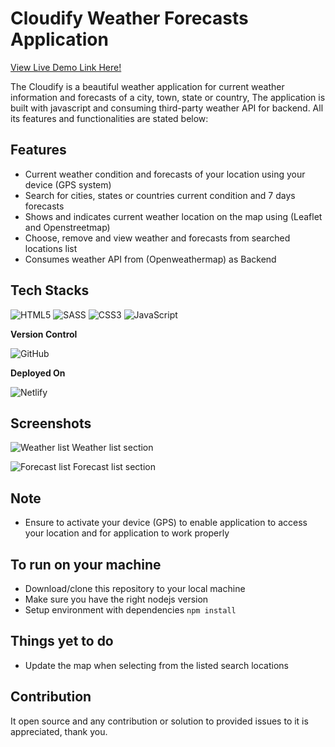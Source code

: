# Cloudify Weather Forecasts Application

[View Live Demo Link Here!](https://cloudify-app.netlify.app/)

The Cloudify is a beautiful weather application for current weather information and forecasts of a city, town, state or country, The application is built with javascript and consuming third-party weather API for backend. All its features and functionalities are stated below:

## Features

- Current weather condition and forecasts of your location using your device (GPS system)
- Search for cities, states or countries current condition and 7 days forecasts
- Shows and indicates current weather location on the map using (Leaflet and Openstreetmap)
- Choose, remove and view weather and forecasts from searched locations list
- Consumes weather API from (Openweathermap) as Backend

## Tech Stacks

![HTML5](https://img.shields.io/badge/html5-%23E34F26.svg?style=for-the-badge&logo=html5&logoColor=white)
![SASS](https://img.shields.io/badge/SASS-hotpink.svg?style=for-the-badge&logo=SASS&logoColor=white)
![CSS3](https://img.shields.io/badge/css3-%231572B6.svg?style=for-the-badge&logo=css3&logoColor=white)
![JavaScript](https://img.shields.io/badge/javascript-%23323330.svg?style=for-the-badge&logo=javascript&logoColor=%23F7DF1E)

**Version Control**

![GitHub](https://img.shields.io/badge/github-%23121011.svg?style=for-the-badge&logo=github&logoColor=white)

**Deployed On**

![Netlify](https://img.shields.io/badge/netlify-%23000000.svg?style=for-the-badge&logo=netlify&logoColor=#00C7B7)

## Screenshots

![Weather list](https://user-images.githubusercontent.com/101047579/184637607-510f81ae-49e9-45e7-8e6f-0396a7fe8b63.png)
Weather list section

![Forecast list](https://user-images.githubusercontent.com/101047579/184637637-472d74a0-cf43-4ec5-9cb1-8e3a499d2de3.png)
Forecast list section

## Note

- Ensure to activate your device (GPS) to enable application to access your location and for application to work properly

## To run on your machine

- Download/clone this repository to your local machine
- Make sure you have the right nodejs version
- Setup environment with dependencies `npm install`

## Things yet to do

- Update the map when selecting from the listed search locations

## Contribution

It open source and any contribution or solution to provided issues to it is appreciated, thank you.
